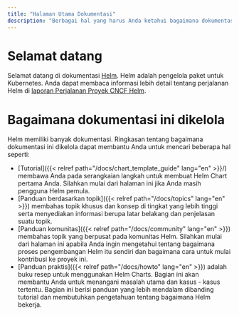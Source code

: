 ```yaml
---
title: "Halaman Utama Dokumentasi"
description: "Berbagai hal yang harus Anda ketahui bagaimana dokumentasi ini dikelola."
---
```


# Selamat datang

Selamat datang di dokumentasi [Helm](https://helm.sh/). Helm adalah pengelola paket untuk Kubernetes. 
Anda dapat membaca informasi lebih detail tentang perjalanan Helm di [laporan Perjalanan Proyek CNCF Helm](https://www.cncf.io/cncf-helm-project-journey/).

# Bagaimana dokumentasi ini dikelola

Helm memiliki banyak dokumentasi. Ringkasan tentang bagaimana dokumentasi ini dikelola dapat membantu Anda
untuk mencari beberapa hal seperti:

- [Tutorial]({{< relref path="/docs/chart_template_guide" lang="en" >}}/) membawa Anda pada serangkaian langkah untuk membuat Helm Chart pertama Anda.
  Silahkan mulai dari halaman ini jika Anda masih pengguna Helm pemula.
- [Panduan berdasarkan topik]({{< relref path="/docs/topics" lang="en" >}}) membahas topik khusus dan konsep di tingkat yang lebih tinggi serta menyediakan informasi
  berupa latar belakang dan penjelasan suatu topik.
- [Panduan komunitas]({{< relref path="/docs/community" lang="en" >}}) membahas topik yang berpusat pada komunitas Helm.
  Silahkan mulai dari halaman ini apabila Anda ingin mengetahui tentang bagaimana proses pengembangan Helm itu sendiri
  dan bagaimana cara untuk mulai kontribusi ke proyek ini.
- [Panduan praktis]({{< relref path="/docs/howto" lang="en" >}}) adalah buku resep untuk menggunakan Helm Charts. Bagian ini akan membantu Anda untuk menangani masalah utama dan kasus - kasus tertentu.
  Bagian ini berisi panduan yang lebih mendalam dibanding tutorial dan membutuhkan pengetahuan tentang bagaimana Helm bekerja.
